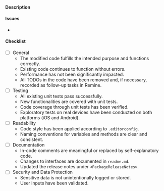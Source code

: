 #### Description
<!-- Provide a brief description of the changes introduced in this pull request. -->

#### Issues
<!-- Add affected issue(s) here. -->
*

#### Checklist
<!-- Read the following checklist and tick items off when complete. Use an `X` inside the brackets to mark as done. -->
- [ ] General
  * The modified code fulfills the intended purpose and functions correctly.
  * Existing code continues to function without errors.
  * Performance has not been significantly impacted.
  * All TODOs in the code have been removed and, if necessary, recorded as follow-up tasks in Remine.
- [ ] Testing
  * All existing unit tests pass successfully.
  * New functionalities are covered with unit tests.
  * Code coverage through unit tests has been verified.
  * Exploratory tests on real devices have been conducted on both platforms (iOS and Android).
- [ ] Readability
  * Code style has been applied according to `.editorconfig`.
  * Naming conventions for variables and methods are clear and consistent.
- [ ] Documentation
  * In-code comments are meaningful or replaced by self-explanatory code.
  * Changes to interfaces are documented in `readme.md`.
  * Updated the release notes under `<PackageReleaseNotes>`.
- [ ] Security and Data Protection
  * Sensitive data is not unintentionally logged or stored.
  * User inputs have been validated.
